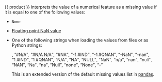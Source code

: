 
{{ product }} interprets the value of a numerical feature as a missing value if it is equal to one of the following values:

- `None`

- [Floating point NaN value](https://en.wikipedia.org/wiki/NaN)

- One of the following strings when loading the values from files or as Python strings:

    , <q>#N/A</q>, <q>#N/A N/A</q>, <q>#NA</q>, <q>-1.#IND</q>, <q>-1.#QNAN</q>, <q>-NaN</q>, <q>-nan</q>, <q>1.#IND</q>, <q>1.#QNAN</q>, <q>N/A</q>, <q>NA</q>, <q>NULL</q>, <q>NaN</q>, <q>n/a</q>, <q>nan</q>, <q>null</q>, <q>NAN</q>, <q>Na</q>, <q>na</q>, <q>Null</q>, <q>none</q>, <q>None</q>, <q>-</q>

    This is an extended version of the default missing values list in [pandas](https://pandas.pydata.org/pandas-docs/stable/reference/api/pandas.read_csv.html).

